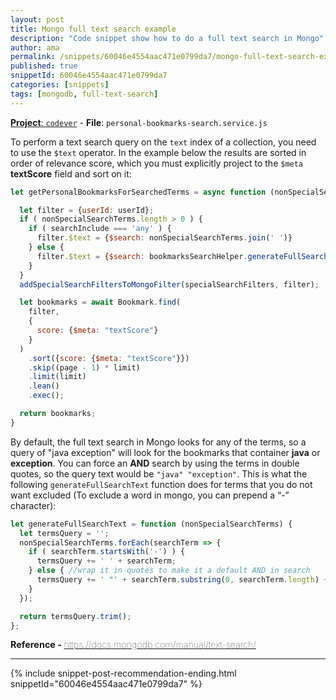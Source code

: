 ```yaml
---
layout: post
title: Mongo full text search example
description: "Code snippet show how to do a full text search in Mongo"
author: ama
permalink: /snippets/60046e4554aac471e0799da7/mongo-full-text-search-example
published: true
snippetId: 60046e4554aac471e0799da7
categories: [snippets]
tags: [mongodb, full-text-search]
---
```


[**Project**: `codever`](https://github.com/codeverland/codever)  - **File**:  `personal-bookmarks-search.service.js`

To perform a text search query on the `text` index of a collection, you need to use the `$text` operator.
 In the example below the results are sorted in order of relevance score,
  which you must explicitly project to the `$meta` **textScore** field and sort on it:

```javascript
let getPersonalBookmarksForSearchedTerms = async function (nonSpecialSearchTerms, page, limit, userId, specialSearchFilters, searchInclude) {

  let filter = {userId: userId};
  if ( nonSpecialSearchTerms.length > 0 ) {
    if ( searchInclude === 'any' ) {
      filter.$text = {$search: nonSpecialSearchTerms.join(' ')}
    } else {
      filter.$text = {$search: bookmarksSearchHelper.generateFullSearchText(nonSpecialSearchTerms)};
    }
  }
  addSpecialSearchFiltersToMongoFilter(specialSearchFilters, filter);

  let bookmarks = await Bookmark.find(
    filter,
    {
      score: {$meta: "textScore"}
    }
  )
    .sort({score: {$meta: "textScore"}})
    .skip((page - 1) * limit)
    .limit(limit)
    .lean()
    .exec();

  return bookmarks;
}
```

By default, the full text search in Mongo looks for any of the terms, so a query of "java exception" will look for the bookmarks
 that container **java** or **exception**. You can force an **AND** search by using the terms in double quotes,
  so the query text would be `"java" "exception"`. This is what the following `generateFullSearchText` function does for terms
   that you do not want excluded (To exclude a word in mongo, you can prepend a “-” character):

```javascript
let generateFullSearchText = function (nonSpecialSearchTerms) {
  let termsQuery = '';
  nonSpecialSearchTerms.forEach(searchTerm => {
    if ( searchTerm.startsWith('-') ) {
      termsQuery += ' ' + searchTerm;
    } else { //wrap it in quotes to make it a default AND in search
      termsQuery += ' "' + searchTerm.substring(0, searchTerm.length) + '"';
    }
  });

  return termsQuery.trim();
};
```

<span style="font-size: 0.9rem">
  <strong>Reference - </strong>
  <a href="https://docs.mongodb.com/manual/text-search/" target="_blank" style="font-weight: lighter">
     https://docs.mongodb.com/manual/text-search/
  </a>
</span>

<hr/>


 {% include snippet-post-recommendation-ending.html snippetId="60046e4554aac471e0799da7" %}
